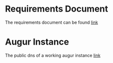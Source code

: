# Requirements Document 

The requirements document can be found [link](https://docs.google.com/document/d/1rXf5S7wy1xXyc_V94VQ2XrDOXHqo2b1HMt-wFGJDQkY/edit?usp=sharing)

# Augur Instance 

The public dns of a working augur instance [link](http://ec2-100-26-196-229.compute-1.amazonaws.com/)

